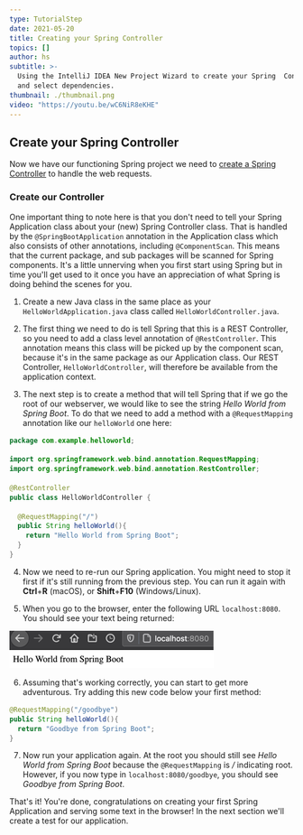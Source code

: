 ```yaml
---
type: TutorialStep
date: 2021-05-20
title: Creating your Spring Controller
topics: []
author: hs
subtitle: >-
  Using the IntelliJ IDEA New Project Wizard to create your Spring  Controller
  and select dependencies.
thumbnail: ./thumbnail.png
video: "https://youtu.be/wC6NiR8eKHE"
---
```


## Create your Spring Controller

Now we have our functioning Spring project we need to [create a Spring Controller](https://spring.io/guides/gs/serving-web-content/#initial) to handle the web requests.

### Create our Controller

One important thing to note here is that you don't need to tell your Spring Application class about your (new) Spring Controller class. That is handled by the `@SpringBootApplication` annotation in the Application class which also consists of other annotations, including `@ComponentScan`. This means that the current package, and sub packages will be scanned for Spring components. It's a little unnerving when you first start using Spring but in time you'll get used to it once you have an appreciation of what Spring is doing behind the scenes for you.

1. Create a new Java class in the same place as your `HelloWorldApplication.java` class called `HelloWorldController.java`.

2. The first thing we need to do is tell Spring that this is a REST Controller, so you need to add a class level annotation of `@RestController`. This annotation means this class will be picked up by the component scan, because it's in the same package as our Application class. Our REST Controller, `HelloWorldController`, will therefore be available from the application context.

3. The next step is to create a method that will tell Spring that if we go the root of our webserver, we would like to see the string _Hello World from Spring Boot_. To do that we need to add a method with a `@RequestMapping` annotation like our `helloWorld` one here:

```java
package com.example.helloworld;

import org.springframework.web.bind.annotation.RequestMapping;
import org.springframework.web.bind.annotation.RestController;

@RestController
public class HelloWorldController {

  @RequestMapping("/")
  public String helloWorld(){
    return "Hello World from Spring Boot";
  }
}
```

4. Now we need to re-run our Spring application. You might need to stop it first if it's still running from the previous step. You can run it again with **Ctrl**+**R** (macOS), or **Shift**+**F10** (Windows/Linux).

5. When you go to the browser, enter the following URL `localhost:8080`. You should see your text being returned:

![Hello World being displayed in the browser](hello-world-text.png)

6. Assuming that's working correctly, you can start to get more adventurous. Try adding this new code below your first method:

```java
@RequestMapping("/goodbye")
public String helloWorld(){
  return "Goodbye from Spring Boot";
}
```

7. Now run your application again. At the root you should still see _Hello World from Spring Boot_ because the `@RequestMapping` is _/_ indicating root. However, if you now type in `localhost:8080/goodbye`, you should see _Goodbye from Spring Boot_.

That's it! You're done, congratulations on creating your first Spring Application and serving some text in the browser! In the next section we'll create a test for our application.
